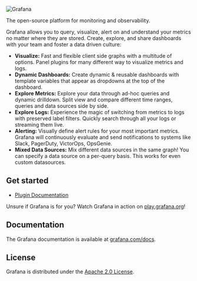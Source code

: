 ![Grafana](https://s3.eu-west-1.amazonaws.com/thinger.io.files/plugins/grafana/img/grafana-icon.png)

The open-source platform for monitoring and observability.

Grafana allows you to query, visualize, alert on and understand your metrics no matter where they are stored. Create, explore, and share dashboards with your team and foster a data driven culture:

- **Visualize:** Fast and flexible client side graphs with a multitude of options. Panel plugins for many different way to visualize metrics and logs.
- **Dynamic Dashboards:** Create dynamic & reusable dashboards with template variables that appear as dropdowns at the top of the dashboard.
- **Explore Metrics:** Explore your data through ad-hoc queries and dynamic drilldown. Split view and compare different time ranges, queries and data sources side by side.
- **Explore Logs:** Experience the magic of switching from metrics to logs with preserved label filters. Quickly search through all your logs or streaming them live.
- **Alerting:** Visually define alert rules for your most important metrics. Grafana will continuously evaluate and send notifications to systems like Slack, PagerDuty, VictorOps, OpsGenie.
- **Mixed Data Sources:** Mix different data sources in the same graph! You can specify a data source on a per-query basis. This works for even custom datasources.

## Get started

- [Plugin Documentation](https://docs.thinger.io/features/plugins/grafana)

Unsure if Grafana is for you? Watch Grafana in action on [play.grafana.org](https://play.grafana.org/)!

## Documentation

The Grafana documentation is available at [grafana.com/docs](https://grafana.com/docs/).

## License

Grafana is distributed under the [Apache 2.0 License](https://github.com/grafana/grafana/blob/master/LICENSE).